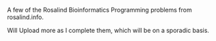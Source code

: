 A few of the Rosalind Bioinformatics Programming problems from rosalind.info.

Will Upload more as I complete them, which will be on a sporadic basis.
